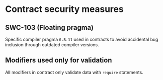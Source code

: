 # Contract security measures

## SWC-103 (Floating pragma)

Specific compiler pragma `0.8.11` used in contracts to avoid accidental bug inclusion through outdated compiler versions.

## Modifiers used only for validation

All modifiers in contract only validate data with `require` statements.